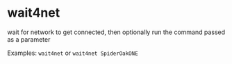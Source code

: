wait4net
========

wait for network to get connected, then optionally run the command passed as a parameter

Examples: `wait4net` or `wait4net SpiderOakONE`
